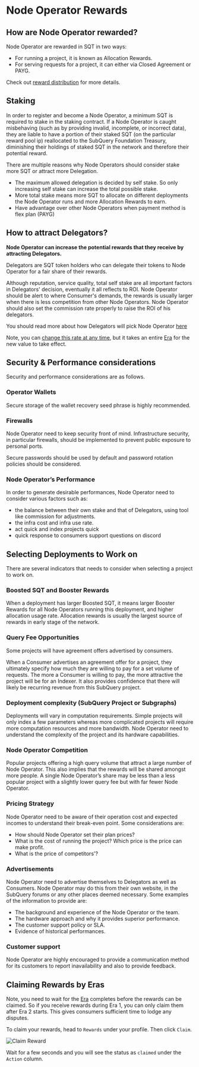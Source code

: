 # Node Operator Rewards

## How are Node Operator rewarded?

Node Operator are rewarded in SQT in two ways:

- For running a project, it is known as Allocation Rewards.
- For serving requests for a project, it can either via Closed Agreement or PAYG.

Check out [reward distribution](../../introduction/reward-distribution.md) for more details.

## Staking

In order to register and become a Node Operator, a minimum SQT is required to stake in the staking contract. If a Node Operator is caught misbehaving (such as by providing invalid, incomplete, or incorrect data), they are liable to have a portion of their staked SQT (on the particular reward pool ip) reallocated to the SubQuery Foundation Treasury, diminishing their holdings of staked SQT in the network and therefore their potential reward.

There are multiple reasons why Node Operators should consider stake more SQT or attract more Delegation.

- The maximum allowed delegation is decided by self stake. So only increasing self stake can increase the total possible stake.
- More total stake means more SQT to allocate on different deployments the Node Operator runs and more Allocation Rewards to earn.
- Have advantage over other Node Operators when payment method is flex plan (PAYG)

## How to attract Delegators?

**Node Operator can increase the potential rewards that they receive by attracting Delegators.**

Delegators are SQT token holders who can delegate their tokens to Node Operator for a fair share of their rewards.

Although reputation, service quality, total self stake are all important factors in Delegators' decision, eventually it all reflects to ROI. Node Operator should be alert to where Consumer's demands, the rewards is usually larger when there is less competition from other Node Operators. Node Operator should also set the commission rate properly to raise the ROI of his delegators.

You should read more about how Delegators will pick Node Operator [here](../../delegators/rewards.md#how-to-select-what-indexers-to-delegate-to)

Note, you can [change this rate at any time](./become-an-indexer.md#6-configure-an-indexer-commission-rate-icr), but it takes an entire [Era](../../introduction/era.md) for the new value to take effect.

## Security & Performance considerations

Security and performance considerations are as follows.

### Operator Wallets

Secure storage of the wallet recovery seed phrase is highly recommended.

### Firewalls

Node Operator need to keep security front of mind. Infrastructure security, in particular firewalls, should be implemented to prevent public exposure to personal ports.

Secure passwords should be used by default and password rotation policies should be considered.

### Node Operator’s Performance

In order to generate desirable performances, Node Operator need to consider various factors such as:

- the balance between their own stake and that of Delegators, using tool like commission for adjustments.
- the infra cost and infra use rate.
- act quick and index projects quick
- quick response to consumers support questions on discord

## Selecting Deployments to Work on

There are several indicators that needs to consider when selecting a project to work on.

### Boosted SQT and Booster Rewards

When a deployment has larger Boosted SQT, it means larger Booster Rewards for all Node Operators running this deployment, and higher allocation usage rate. Allocation rewards is usually the largest source of rewards in early stage of the network.

### Query Fee Opportunities

Some projects will have agreement offers advertised by consumers.

When a Consumer advertises an agreement offer for a project, they ultimately specify how much they are willing to pay for a set volume of requests. The more a Consumer is willing to pay, the more attractive the project will be for an Indexer. It also provides confidence that there will likely be recurring revenue from this SubQuery project.

### Deployment complexity (SubQuery Project or Subgraphs)

Deployments will vary in computation requirements. Simple projects will only index a few parameters whereas more complicated projects will require more computation resources and more bandwidth. Node Operator need to understand the complexity of the project and its hardware capabilities.

### Node Operator Competition

Popular projects offering a high query volume that attract a large number of Node Operator. This also implies that the rewards will be shared amongst more people. A single Node Operator’s share may be less than a less popular project with a slightly lower query fee but with far fewer Node Operator.

### Pricing Strategy

Node Operator need to be aware of their operation cost and expected incomes to understand their break-even point. Some considerations are:

- How should Node Operator set their plan prices?
- What is the cost of running the project? Which price is the price can make profit.
- What is the price of competitors'?

### Advertisements

Node Operator need to advertise themselves to Delegators as well as Consumers. Node Operator may do this from their own website, in the SubQuery forums or any other places deemed necessary. Some examples of the information to provide are:

- The background and experience of the Node Operator or the team.
- The hardware approach and why it provides superior performance.
- The customer support policy or SLA.
- Evidence of historical performances.

### Customer support

Node Operator are highly encouraged to provide a communication method for its customers to report inavailability and also to provide feedback.

## Claiming Rewards by Eras

Note, you need to wait for the [Era](../../introduction/era.md) completes before the rewards can be claimed. So if you receive rewards during Era 1, you can only claim them after Era 2 starts. This gives consumers sufficient time to lodge any disputes.

To claim your rewards, head to `Rewards` under your profile. Then click `Claim`.

![Claim Reward](/assets/img/network/profile_rewards.png)

Wait for a few seconds and you will see the status as `claimed` under the `Action` column.

